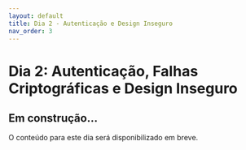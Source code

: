 ```yaml
---
layout: default
title: Dia 2 - Autenticação e Design Inseguro
nav_order: 3
---
```


# Dia 2: Autenticação, Falhas Criptográficas e Design Inseguro

## Em construção...
O conteúdo para este dia será disponibilizado em breve.